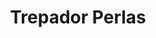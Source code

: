 ---
title: Trepador Perlas
date: 
draft: false

# descripcion
description : Perlitas plateadas

materials: Plata 925

color: Plateado

dimensions: 

code: 01-05-0004

type: "Aros"

categories: []

# Images
# first image will be shown in the product page
images:
  # - image: "images/path_to_image"
  # La ubicacion de las imagenes es imagenes/Aros/Aros.Trepadores/01-05-0004-trepador-perlas
  - image: "./images/aros/trepadores/01-05-0004-perlitas-plateadas_a.jpg"
  - image: "./images/aros/trepadores/01-05-0004-perlitas-plateadas_b.jpeg"
---